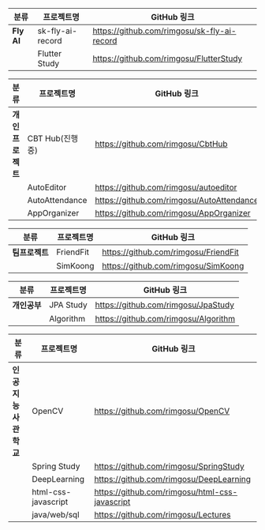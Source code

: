 | **분류**          | **프로젝트명**        | **GitHub 링크**                                 |
|-------------------|----------------------|------------------------------------------------|
| **Fly AI**        | sk-fly-ai-record     | <https://github.com/rimgosu/sk-fly-ai-record>  |
|                   | Flutter Study        | <https://github.com/rimgosu/FlutterStudy>      |

| **분류**          | **프로젝트명**        | **GitHub 링크**                                 |
|-------------------|----------------------|------------------------------------------------|
| **개인프로젝트**   | CBT Hub(진행 중)     | <https://github.com/rimgosu/CbtHub>            |
|                   | AutoEditor           | <https://github.com/rimgosu/autoeditor>        |
|                   | AutoAttendance       | <https://github.com/rimgosu/AutoAttendance>    |
|                   | AppOrganizer         | <https://github.com/rimgosu/AppOrganizer>      |

| **분류**          | **프로젝트명**        | **GitHub 링크**                                 |
|-------------------|----------------------|------------------------------------------------|
| **팀프로젝트**     | FriendFit            | <https://github.com/rimgosu/FriendFit>         |
|                   | SimKoong             | <https://github.com/rimgosu/SimKoong>          |


| **분류**          | **프로젝트명**        | **GitHub 링크**                                 |
|-------------------|----------------------|------------------------------------------------|
| **개인공부**       | JPA Study            | <https://github.com/rimgosu/JpaStudy>          |
|                   | Algorithm            | <https://github.com/rimgosu/Algorithm>         |


| **분류**          | **프로젝트명**        | **GitHub 링크**                                 |
|-------------------|----------------------|------------------------------------------------|
| **인공지능사관학교** | OpenCV              | <https://github.com/rimgosu/OpenCV>            |
|                   | Spring Study         | <https://github.com/rimgosu/SpringStudy>       |
|                   | DeepLearning         | <https://github.com/rimgosu/DeepLearning>      |
|                   | html-css-javascript  | <https://github.com/rimgosu/html-css-javascript>|
|                   | java/web/sql         | <https://github.com/rimgosu/Lectures>          |
